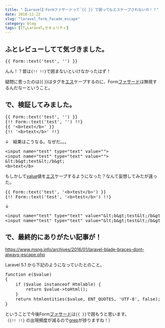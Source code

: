 ```yaml
---
title: "【Laravel】Formファサードって`{{ }}`で囲ってもエスケープされないの！？"
date: 2018-11-22
slug: "laravel_form_facade_escape"
category: blog
tags: [IT,Laravel,セキュリティ]
---
```

<h2>ふとレビューしてて気づきました。</h2>

<pre class="code" data-lang="" data-unlink>{{ Form::text(&#39;test&#39;, &#39;&#39;) }}</pre>


<p>んん！？昔は<code>{!! !!}</code>で囲まないといけなかったはず！</p>

<p>疑問に思ったのは{{ }}はタグを<a class="keyword" href="http://d.hatena.ne.jp/keyword/%A5%A8%A5%B9">エス</a>ケープするのに、Form<a class="keyword" href="http://d.hatena.ne.jp/keyword/%A5%D5%A5%A1%A5%B5%A1%BC%A5%C9">ファサード</a>は無視するんだなーということ。</p>

<h2>で、検証してみました。</h2>

<pre class="code" data-lang="" data-unlink>{{ Form::text(&#39;test&#39;, &#39;&#39;) }}
{!! Form::text(&#39;test&#39;, &#39;&#39;) !!}
{{ &#39;&lt;b&gt;text&lt;/b&gt;&#39; }}
{!! &#39;&lt;b&gt;text&lt;/b&gt;&#39; !!}</pre>


<p>↓　結果はこうなる。なぜだ。。。</p>

<pre class="code" data-lang="" data-unlink>&lt;input name=&#34;test&#34; type=&#34;text&#34; value=&#34;&#34;&gt;
&lt;input name=&#34;test&#34; type=&#34;text&#34; value=&#34;&#34;&gt;
&amp;lt;b&amp;gt;text&amp;lt;/b&amp;gt;
&lt;b&gt;text&lt;/b&gt;</pre>


<p>もしかして<a class="keyword" href="http://d.hatena.ne.jp/keyword/value">value</a>値を<a class="keyword" href="http://d.hatena.ne.jp/keyword/%A5%A8%A5%B9">エス</a>ケープするようになった？なんて妄想してみたが違った。</p>

<pre class="code" data-lang="" data-unlink>{{ Form::text(&#39;test&#39;, &#39;&lt;b&gt;test&lt;/b&gt;&#39;) }}
{!! Form::text(&#39;test&#39;, &#39;&lt;b&gt;test&lt;/b&gt;&#39;) !!}</pre>


<p>↓</p>

<pre class="code" data-lang="" data-unlink>&lt;input name=&#34;test&#34; type=&#34;text&#34; value=&#34;&amp;lt;b&amp;gt;test&amp;lt;/b&amp;gt;&#34;&gt;
&lt;input name=&#34;test&#34; type=&#34;text&#34; value=&#34;&amp;lt;b&amp;gt;test&amp;lt;/b&amp;gt;&#34;&gt;</pre>


<h2>で、最終的にありがたい記事が！</h2>

<p><a href="https://www.msng.info/archives/2016/01/laravel-blade-braces-dont-always-escape.php">https://www.msng.info/archives/2016/01/laravel-blade-braces-dont-always-escape.php</a></p>

<p>Laravel 5.1 から下記のようになっていたとのこと。</p>

<pre class="code" data-lang="" data-unlink>function e($value)
{
    if ($value instanceof Htmlable) {
        return $value-&gt;toHtml();
    }
    return htmlentities($value, ENT_QUOTES, &#39;UTF-8&#39;, false);
}</pre>


<p>ということで今後Form<a class="keyword" href="http://d.hatena.ne.jp/keyword/%A5%D5%A5%A1%A5%B5%A1%BC%A5%C9">ファサード</a>は<code>{{ }}</code>で囲もうと思います。<br/>
（<code>{!! !!}</code> の出現頻度が減るので<a class="keyword" href="http://d.hatena.ne.jp/keyword/grep">grep</a>が捗りますね！）</p>

